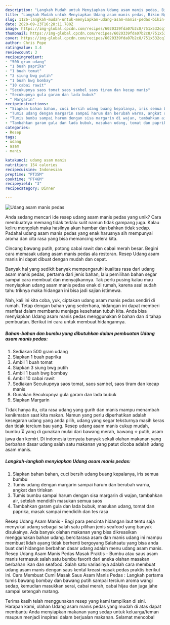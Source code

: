 ```yaml
---
description: "Langkah Mudah untuk Menyiapkan Udang asam manis pedas, Bikin Ngiler"
title: "Langkah Mudah untuk Menyiapkan Udang asam manis pedas, Bikin Ngiler"
slug: 1126-langkah-mudah-untuk-menyiapkan-udang-asam-manis-pedas-bikin-ngiler
date: 2020-09-23T16:28:11.780Z
image: https://img-global.cpcdn.com/recipes/6020339fda07b2c8/751x532cq70/udang-asam-manis-pedas-foto-resep-utama.jpg
thumbnail: https://img-global.cpcdn.com/recipes/6020339fda07b2c8/751x532cq70/udang-asam-manis-pedas-foto-resep-utama.jpg
cover: https://img-global.cpcdn.com/recipes/6020339fda07b2c8/751x532cq70/udang-asam-manis-pedas-foto-resep-utama.jpg
author: Chris Pope
ratingvalue: 3.4
reviewcount: 3
recipeingredient:
- "500 gram udang"
- "1 buah paprika"
- "1 buah tomat"
- "3 siung bwg putih"
- "1 buah bwg bombay"
- "10 cabai rawit"
- "Secukupnya saos tomat saos sambel saos tiram dan kecap manis"
- "Secukupnya gula garam dan lada bubuk"
- " Margarin"
recipeinstructions:
- "Siapkan bahan bahan, cuci bersih udang buang kepalanya, iris semua bumbu"
- "Tumis udang dengan margarin sampai harum dan berubah warna, angkat dan tiriskan"
- "Tumis bumbu sampai harum dengan sisa margarin di wajan, tambahkan air, setelah mendidih masukan semua saos"
- "Tambahkan garam gula dan lada bubuk, masukan udang, tomat dan paprika, masak sampai mendidih dan tes rasa"
categories:
- Resep
tags:
- udang
- asam
- manis

katakunci: udang asam manis 
nutrition: 154 calories
recipecuisine: Indonesian
preptime: "PT35M"
cooktime: "PT46M"
recipeyield: "3"
recipecategory: Dinner

---
```



![Udang asam manis pedas](https://img-global.cpcdn.com/recipes/6020339fda07b2c8/751x532cq70/udang-asam-manis-pedas-foto-resep-utama.jpg)

Anda sedang mencari ide resep udang asam manis pedas yang unik? Cara membuatnya memang tidak terlalu sulit namun tidak gampang juga. Kalau keliru mengolah maka hasilnya akan hambar dan bahkan tidak sedap. Padahal udang asam manis pedas yang enak harusnya sih mempunyai aroma dan cita rasa yang bisa memancing selera kita.

Cincang bawang putih, potong cabai rawit dan cabai merah besar. Begini cara memasak udang asam manis pedas ala restoran. Resep Udang asam manis ini dapat dibuat dengan mudah dan cepat.

Banyak hal yang sedikit banyak mempengaruhi kualitas rasa dari udang asam manis pedas, pertama dari jenis bahan, lalu pemilihan bahan segar sampai cara membuat dan menyajikannya. Tak perlu pusing kalau mau menyiapkan udang asam manis pedas enak di rumah, karena asal sudah tahu triknya maka hidangan ini bisa jadi sajian istimewa.


Nah, kali ini kita coba, yuk, ciptakan udang asam manis pedas sendiri di rumah. Tetap dengan bahan yang sederhana, hidangan ini dapat memberi manfaat dalam membantu menjaga kesehatan tubuh kita. Anda bisa menyiapkan Udang asam manis pedas menggunakan 9 bahan dan 4 tahap pembuatan. Berikut ini cara untuk membuat hidangannya.

<!--inarticleads1-->

##### Bahan-bahan dan bumbu yang dibutuhkan dalam pembuatan Udang asam manis pedas:

1. Sediakan 500 gram udang
1. Siapkan 1 buah paprika
1. Ambil 1 buah tomat
1. Siapkan 3 siung bwg putih
1. Ambil 1 buah bwg bombay
1. Ambil 10 cabai rawit
1. Sediakan Secukupnya saos tomat, saos sambel, saos tiram dan kecap manis
1. Gunakan Secukupnya gula garam dan lada bubuk
1. Siapkan  Margarin


Tidak hanya itu, cita rasa udang yang gurih dan manis mampu menambah kenikmatan saat kita makan. Namun yang perlu diperhatikan adalah kesegaran udang yang anda pilih, udang yang segar teksturnya masih keras dan tidak tercium bau yang. Resep udang asam manis cukup mudah, bumbu ⏳ yang di gunakan mulai dari bawang merah, bawang ⭐ putih, asam jawa dan kemiri. Di indonesia ternyata banyak sekali olahan makanan yang berbahan dasar udang salah satu makanan yang patut dicoba adalah udang asam manis. 

<!--inarticleads2-->

##### Langkah-langkah menyiapkan Udang asam manis pedas:

1. Siapkan bahan bahan, cuci bersih udang buang kepalanya, iris semua bumbu
1. Tumis udang dengan margarin sampai harum dan berubah warna, angkat dan tiriskan
1. Tumis bumbu sampai harum dengan sisa margarin di wajan, tambahkan air, setelah mendidih masukan semua saos
1. Tambahkan garam gula dan lada bubuk, masukan udang, tomat dan paprika, masak sampai mendidih dan tes rasa


Resep Udang Asam Manis - Bagi para pencinta hidangan laut tentu saja menyukai udang sebagai salah satu pilihan jenis seafood yang banyak disukainya. Ada banyak olahan makanan yang bisa dikreasikan menggunakan bahan udang. bercitarasa asam dan manis udang ini mampu membuat lidah ayang tidak berhenti bergoyang Salahsatu yang bisa anda buat dari hidangan berbahan dasar udang adalah menu udang asam manis. Resep Udang Asam Manis Pedas Masak Praktis - Bumbu atau saus asam manis termasuk salah satu bumbu favorit dari aneka olahan masakan berbahan ikan dan seafood. Salah satu variasinya adalah cara membuat udang asam manis dengan saus kental kreasi masak pedas praktis berikut ini. Cara Membuat Cumi Masak Saus Asam Manis Pedas : Langkah pertama tumis bawang bombay dan bawang putih sampai tercium aroma wangi sedap, kemudian masukkan serai, cabai merah, cabai hijau dan juga jahe sampai setengah matang. 

Terima kasih telah menggunakan resep yang kami tampilkan di sini. Harapan kami, olahan Udang asam manis pedas yang mudah di atas dapat membantu Anda menyiapkan makanan yang sedap untuk keluarga/teman maupun menjadi inspirasi dalam berjualan makanan. Selamat mencoba!
